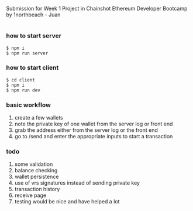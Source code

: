 Submission for Week 1 Project in Chainshot Ethereum Developer Bootcamp by 1northbeach - Juan

#

### how to start server

```
$ npm i
$ npm run server
```

### how to start client

```
$ cd client
$ npm i
$ npm run dev
```

### basic workflow

1. create a few wallets
2. note the private key of one wallet from the server log or front end
3. grab the address either from the server log or the front end
4. go to /send and enter the appropriate inputs to start a transaction

### todo

1. some validation
2. balance checking
3. wallet persistence
4. use of vrs signatures instead of sending private key
5. transaction history
6. receive page
7. testing would be nice and have helped a lot
